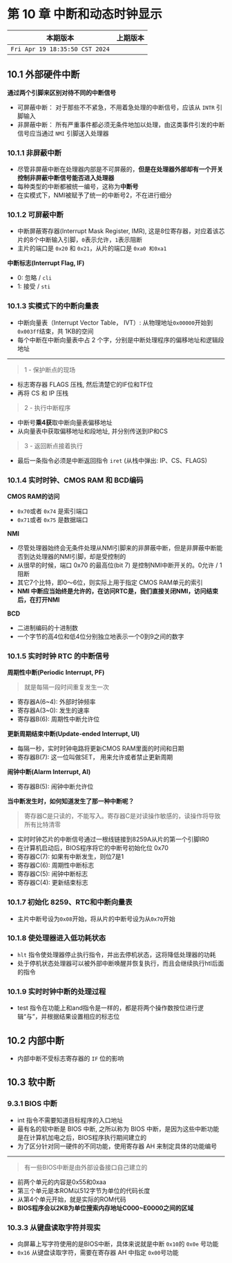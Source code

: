 # 第 10 章 中断和动态时钟显示

|本期版本|上期版本
|:---:|:---:|
`Fri Apr 19 18:35:50 CST 2024` | 

## 10.1 外部硬件中断

**通过两个引脚来区别对待不同的中断信号**

* 可屏蔽中断： 对于那些不不紧急，不用着急处理的中断信号，应该从 `INTR` 引脚输入
* 非屏蔽中断： 所有严重事件都必须无条件地加以处理，由这类事件引发的中断信号应当通过 `NMI` 引脚送入处理器

### 10.1.1 非屏蔽中断

* 尽管非屏蔽中断在处理器内部是不可屏蔽的，**但是在处理器外部却有一个开关控制非屏蔽中断信号能否进入处理器**
* 每种类型的中断都被统一编号，这称为**中断号**
* 在实模式下，NMI被赋予了统一的中断号2，不在进行细分

### 10.1.2 可屏蔽中断

* 中断屏蔽寄存器(Interrupt Mask Register, IMR), 这是8位寄存器，对应着该芯片的8个中断输入引脚，`0`表示允许，`1`表示阻断
* 主片的端口是 `0x20` 和 `0x21`，从片的端口是 `0xa0 和0xa1`

**中断标志(Interrupt Flag, IF)** 

* 0: 忽略 / `cli`
* 1: 接受 / `sti`

### 10.1.3 实模式下的中断向量表

* 中断向量表（Interrupt Vector Table， IVT）: 从物理地址`0x00000`开始到 `0x003ff`结束，共 1KB的空间
* 每个中断在中断向量表中占 2 个字，分别是中断处理程序的偏移地址和逻辑段地址

---

> 1 - 保护断点的现场

* 标志寄存器 FLAGS 压栈, 然后清楚它的IF位和TF位
* 再将 CS 和 IP 压栈

> 2 - 执行中断程序

* 中断号**乘4获**取中断向量表偏移地址
* 从向量表中获取偏移地址和段地址, 并分别传送到IP和CS

> 3 - 返回断点接着执行

* 最后一条指令必须是中断返回指令 `iret` (从栈中弹出: IP、CS、FLAGS)


### 10.1.4 实时时钟、CMOS RAM 和 BCD编码

**CMOS RAM的访问**

* `0x70`或者 `0x74` 是索引端口
* `0x71`或者 `0x75` 是数据端口

**NMI**

* 尽管处理器始终会无条件处理从NMI引脚来的非屏蔽中断，但是非屏蔽中断能否到达处理器的NMI引脚，却是受控制的
* 从很早的时候，端口 0x70 的最高位(bit 7) 是控制NMI中断开关的。0允许 / 1阻断
* 其它7个比特，即0～6位，则实际上用于指定 CMOS RAM单元的索引
* **NMI 中断应当始终是允许的，在访问RTC是，我们直接关闭NMI，访问结束后，在打开NMI**

**BCD**

* 二进制编码的十进制数
* 一个字节的高4位和低4位分别独立地表示一个0到9之间的数字

### 10.1.5 实时时钟 RTC 的中断信号

**周期性中断(Periodic Interrupt, PF)**

> 就是每隔一段时间重复发生一次

* 寄存器A(6~4): 外部时钟频率
* 寄存器A(3~0): 发生的速率
* 寄存器B(6): 周期性中断允许位

**更新周期结束中断(Update-ended Interrupt, UI)**

* 每隔一秒，实时时钟电路将更新CMOS RAM里面的时间和日期
* 寄存器B(7): 这一位叫做SET， 用来允许或者禁止更新周期

**闹钟中断(Alarm Interrupt, AI)**

* 寄存器B(5): 闹钟中断允许位

**当中断发生时，如何知道发生了那一种中断呢？**

> 寄存器C是只读的，不能写入。寄存器C是对读操作敏感的，读操作将导致所有比特清零


* 实时时钟芯片的中断信号通过一根线链接到8259A从片的第一个引脚IR0
* 在计算机启动后，BIOS程序将它的中断号初始化位 0x70
* 寄存器C(7): 如果有中断发生，则位7是1
* 寄存器C(6): 周期性中断标志
* 寄存器C(5): 闹钟中断标志
* 寄存器C(4): 更新结束标志

### 10.1.7 初始化 8259、RTC和中断向量表

*  主片中断号设为`0x08`开始，将从片的中断号设为从`0x70`开始

### 10.1.8 使处理器进入低功耗状态

* `hlt` 指令使处理器停止执行指令，并出去停机状态，这将降低处理器的功耗
* 处于停机状态处理器可以被外部中断唤醒并恢复执行，而且会继续执行htl后面的指令


### 10.1.9 实时时钟中断的处理过程

* test 指令在功能上和and指令是一样的，都是将两个操作数按位进行逻辑“与”，并根据结果设置相应的标志位

## 10.2 内部中断

* 内部中断不受标志寄存器的 `IF` 位的影响

## 10.3 软中断

### 9.3.1 BIOS 中断

* int 指令不需要知道目标程序的入口地址
* 最有名的软中断是 BIOS 中断, 之所以称为 BIOS 中断，是因为这些中断功能是在计算机加电之后，BIOS程序执行期间建立的
* 为了区分针对同一硬件的不同功能，使用寄存器 AH 来制定具体的功能编号

---

> 有一些BIOS中断是由外部设备接口自己建立的

* 前两个单元的内容是0x55和0xaa
* 第三个单元是本ROM以512字节为单位的代码长度
* 从第4个单元开始，就是实际的ROM代码
* **BIOS程序会以2KB为单位搜索内存地址C000~E0000之间的区域**


### 10.3.3 从键盘读取字符并现实

* 向屏幕上写字符使用的是BIOS中断，具体来说就是中断 `0x10`的 `0x0e` 号功能
* `0x16` 从键盘读取字符，需要在寄存器  AH 中指定 `0x00`号功能

